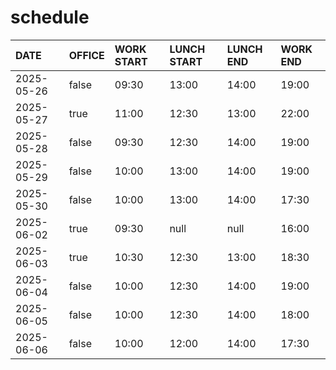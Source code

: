 # schedule

| DATE | OFFICE | WORK START | LUNCH START | LUNCH END | WORK END |
| :-- | :-- | :-- | :-- | :-- | :-- |
| 2025-05-26 | false | 09:30 | 13:00 | 14:00 | 19:00 |
| 2025-05-27 | true | 11:00 | 12:30 | 13:00 | 22:00 |
| 2025-05-28 | false | 09:30 | 12:30 | 14:00 | 19:00 |
| 2025-05-29 | false | 10:00 | 13:00 | 14:00 | 19:00 |
| 2025-05-30 | false | 10:00 | 13:00 | 14:00 | 17:30 |
| 2025-06-02 | true | 09:30 | null | null | 16:00 |
| 2025-06-03 | true | 10:30 | 12:30 | 13:00 | 18:30 |
| 2025-06-04 | false | 10:00 | 12:30 | 14:00 | 19:00 |
| 2025-06-05 | false | 10:00 | 12:30 | 14:00 | 18:00 |
| 2025-06-06 | false | 10:00 | 12:00 | 14:00 | 17:30 |
